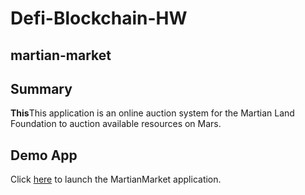 # Defi-Blockchain-HW
## martian-market

## Summary
**This**This application is an online auction system for the Martian Land Foundation to auction available resources on Mars. 

## Demo App
Click [here](https://github.com/mekijah/martian_market/index.html) to launch the MartianMarket application.
